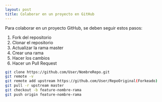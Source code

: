 ```yaml
---
layout: post
title: Colaborar en un proyecto en GitHub
---
```


Para colaborar en un proyecto GitHub, se deben seguir estos pasos:

1. Fork del repositorio
2. Clonar el repositorio
3. Actualizar la rama master
4. Crear una rama
5. Hacer los cambios
6. Hacer un Pull Request

```sh
git clone https://github.com/User/NombreRepo.git
git remote -v
git remote add upstream https://github.com/User/RepoOriginal(Forkeado)
git pull -r upstream master
git checkout -b feature-nombre-rama
git push origin feature-nombre-rama
```
<!-- Next you can update your site name, avatar and other options using the _config.yml file in the root of your repository (shown below).

![_config.yml]({{ site.baseurl }}/images/config.png)

The easiest way to make your first post is to edit this one. Go into /_posts/ and update the Hello World markdown file. For more instructions head over to the [Jekyll Now repository](https://github.com/barryclark/jekyll-now) on GitHub. -->
